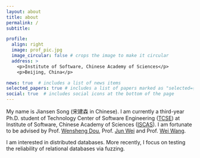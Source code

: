 ```yaml
---
layout: about
title: about
permalink: /
subtitle: 

profile:
  align: right
  image: prof_pic.jpg
  image_circular: false # crops the image to make it circular
  address: >
    <p>Institute of Software, Chinese Academy of Sciences</p>
    <p>Beijing, China</p>

news: true  # includes a list of news items
selected_papers: true # includes a list of papers marked as "selected={true}"
social: true  # includes social icons at the bottom of the page
---
```


My name is Jiansen Song (宋建森 in Chinese). I am currently a third-year Ph.D. student of Technology Center of Software Engineering ([TCSE](http://www.tcse.cn/)) at Institute of Software, Chinese Academy of Sciences ([ISCAS](http://www.is.cas.cn/)). I am fortunate to be advised by Prof. [Wensheng Dou](http://www.tcse.cn/~wsdou/), Prof. [Jun Wei](https://people.ucas.ac.cn/~weijun) and Prof. [Wei Wang](https://people.ucas.ac.cn/~iscaswangwei).

I am interested in distributed databases. More recently, I focus on testing the reliability of relational databases via fuzzing.
